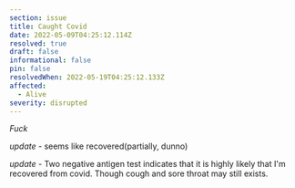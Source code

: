 ```yaml
---
section: issue
title: Caught Covid
date: 2022-05-09T04:25:12.114Z
resolved: true
draft: false
informational: false
pin: false
resolvedWhen: 2022-05-19T04:25:12.133Z
affected:
  - Alive
severity: disrupted
---
```

*Fuck*

*update* - seems like recovered(partially, dunno)

*update* - Two negative antigen test indicates that it is highly likely that I'm recovered from covid. Though cough and sore throat may still exists.